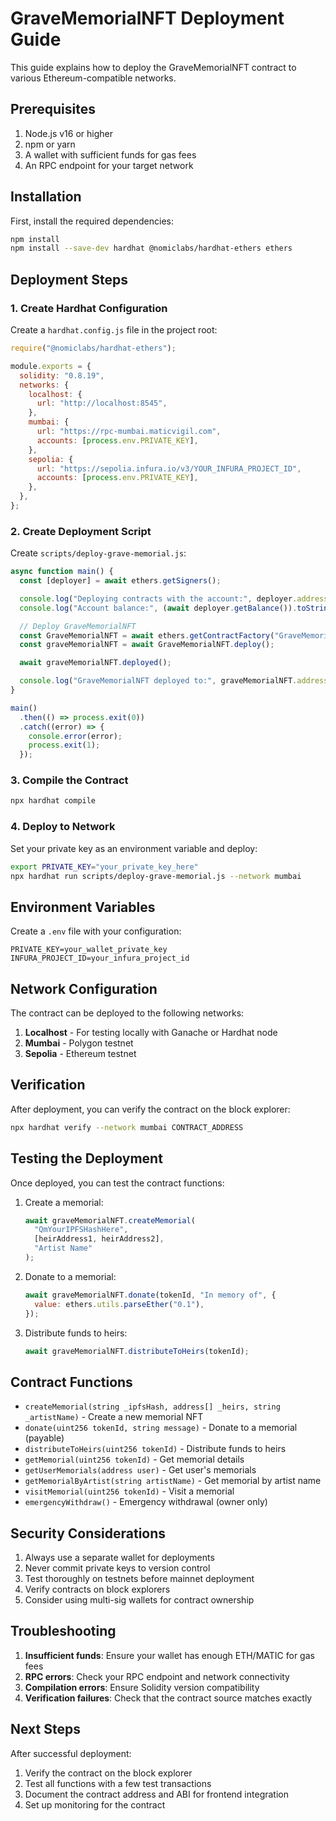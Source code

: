 # GraveMemorialNFT Deployment Guide

This guide explains how to deploy the GraveMemorialNFT contract to various Ethereum-compatible networks.

## Prerequisites

1. Node.js v16 or higher
2. npm or yarn
3. A wallet with sufficient funds for gas fees
4. An RPC endpoint for your target network

## Installation

First, install the required dependencies:

```bash
npm install
npm install --save-dev hardhat @nomiclabs/hardhat-ethers ethers
```

## Deployment Steps

### 1. Create Hardhat Configuration

Create a `hardhat.config.js` file in the project root:

```javascript
require("@nomiclabs/hardhat-ethers");

module.exports = {
  solidity: "0.8.19",
  networks: {
    localhost: {
      url: "http://localhost:8545",
    },
    mumbai: {
      url: "https://rpc-mumbai.maticvigil.com",
      accounts: [process.env.PRIVATE_KEY],
    },
    sepolia: {
      url: "https://sepolia.infura.io/v3/YOUR_INFURA_PROJECT_ID",
      accounts: [process.env.PRIVATE_KEY],
    },
  },
};
```

### 2. Create Deployment Script

Create `scripts/deploy-grave-memorial.js`:

```javascript
async function main() {
  const [deployer] = await ethers.getSigners();

  console.log("Deploying contracts with the account:", deployer.address);
  console.log("Account balance:", (await deployer.getBalance()).toString());

  // Deploy GraveMemorialNFT
  const GraveMemorialNFT = await ethers.getContractFactory("GraveMemorialNFT");
  const graveMemorialNFT = await GraveMemorialNFT.deploy();

  await graveMemorialNFT.deployed();

  console.log("GraveMemorialNFT deployed to:", graveMemorialNFT.address);
}

main()
  .then(() => process.exit(0))
  .catch((error) => {
    console.error(error);
    process.exit(1);
  });
```

### 3. Compile the Contract

```bash
npx hardhat compile
```

### 4. Deploy to Network

Set your private key as an environment variable and deploy:

```bash
export PRIVATE_KEY="your_private_key_here"
npx hardhat run scripts/deploy-grave-memorial.js --network mumbai
```

## Environment Variables

Create a `.env` file with your configuration:

```env
PRIVATE_KEY=your_wallet_private_key
INFURA_PROJECT_ID=your_infura_project_id
```

## Network Configuration

The contract can be deployed to the following networks:

1. **Localhost** - For testing locally with Ganache or Hardhat node
2. **Mumbai** - Polygon testnet
3. **Sepolia** - Ethereum testnet

## Verification

After deployment, you can verify the contract on the block explorer:

```bash
npx hardhat verify --network mumbai CONTRACT_ADDRESS
```

## Testing the Deployment

Once deployed, you can test the contract functions:

1. Create a memorial:

   ```javascript
   await graveMemorialNFT.createMemorial(
     "QmYourIPFSHashHere",
     [heirAddress1, heirAddress2],
     "Artist Name"
   );
   ```

2. Donate to a memorial:

   ```javascript
   await graveMemorialNFT.donate(tokenId, "In memory of", {
     value: ethers.utils.parseEther("0.1"),
   });
   ```

3. Distribute funds to heirs:
   ```javascript
   await graveMemorialNFT.distributeToHeirs(tokenId);
   ```

## Contract Functions

- `createMemorial(string _ipfsHash, address[] _heirs, string _artistName)` - Create a new memorial NFT
- `donate(uint256 tokenId, string message)` - Donate to a memorial (payable)
- `distributeToHeirs(uint256 tokenId)` - Distribute funds to heirs
- `getMemorial(uint256 tokenId)` - Get memorial details
- `getUserMemorials(address user)` - Get user's memorials
- `getMemorialByArtist(string artistName)` - Get memorial by artist name
- `visitMemorial(uint256 tokenId)` - Visit a memorial
- `emergencyWithdraw()` - Emergency withdrawal (owner only)

## Security Considerations

1. Always use a separate wallet for deployments
2. Never commit private keys to version control
3. Test thoroughly on testnets before mainnet deployment
4. Verify contracts on block explorers
5. Consider using multi-sig wallets for contract ownership

## Troubleshooting

1. **Insufficient funds**: Ensure your wallet has enough ETH/MATIC for gas fees
2. **RPC errors**: Check your RPC endpoint and network connectivity
3. **Compilation errors**: Ensure Solidity version compatibility
4. **Verification failures**: Check that the contract source matches exactly

## Next Steps

After successful deployment:

1. Verify the contract on the block explorer
2. Test all functions with a few test transactions
3. Document the contract address and ABI for frontend integration
4. Set up monitoring for the contract
